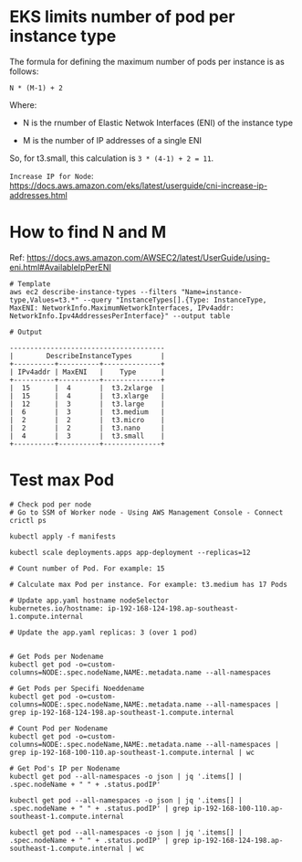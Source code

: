 # EKS limits number of pod per instance type

The formula for defining the maximum number of pods per instance is as follows:

`N * (M-1) + 2`

Where:

- N is the rnumber of Elastic Netwok Interfaces (ENI) of the instance type

- M is the number of IP addresses of a single ENI

So, for t3.small, this calculation is `3 * (4-1) + 2 = 11`.

`Increase IP for Node`:
https://docs.aws.amazon.com/eks/latest/userguide/cni-increase-ip-addresses.html

# How to find N and M

Ref:
https://docs.aws.amazon.com/AWSEC2/latest/UserGuide/using-eni.html#AvailableIpPerENI

```
# Template
aws ec2 describe-instance-types --filters "Name=instance-type,Values=t3.*" --query "InstanceTypes[].{Type: InstanceType, MaxENI: NetworkInfo.MaximumNetworkInterfaces, IPv4addr: NetworkInfo.Ipv4AddressesPerInterface}" --output table

# Output

--------------------------------------
|        DescribeInstanceTypes       |
+----------+----------+--------------+
| IPv4addr | MaxENI   |    Type      |
+----------+----------+--------------+
|  15      |  4       |  t3.2xlarge  |
|  15      |  4       |  t3.xlarge   |
|  12      |  3       |  t3.large    |
|  6       |  3       |  t3.medium   |
|  2       |  2       |  t3.micro    |
|  2       |  2       |  t3.nano     |
|  4       |  3       |  t3.small    |
+----------+----------+--------------+
```

# Test max Pod

```
# Check pod per node
# Go to SSM of Worker node - Using AWS Management Console - Connect
crictl ps

kubectl apply -f manifests

kubectl scale deployments.apps app-deployment --replicas=12

# Count number of Pod. For example: 15

# Calculate max Pod per instance. For example: t3.medium has 17 Pods

# Update app.yaml hostname nodeSelector
kubernetes.io/hostname: ip-192-168-124-198.ap-southeast-1.compute.internal

# Update the app.yaml replicas: 3 (over 1 pod)


# Get Pods per Nodename
kubectl get pod -o=custom-columns=NODE:.spec.nodeName,NAME:.metadata.name --all-namespaces

# Get Pods per Specifi Noeddename
kubectl get pod -o=custom-columns=NODE:.spec.nodeName,NAME:.metadata.name --all-namespaces | grep ip-192-168-124-198.ap-southeast-1.compute.internal

# Count Pod per Nodename
kubectl get pod -o=custom-columns=NODE:.spec.nodeName,NAME:.metadata.name --all-namespaces | grep ip-192-168-100-110.ap-southeast-1.compute.internal | wc

# Get Pod's IP per Nodename
kubectl get pod --all-namespaces -o json | jq '.items[] | .spec.nodeName + " " + .status.podIP'

kubectl get pod --all-namespaces -o json | jq '.items[] | .spec.nodeName + " " + .status.podIP' | grep ip-192-168-100-110.ap-southeast-1.compute.internal

kubectl get pod --all-namespaces -o json | jq '.items[] | .spec.nodeName + " " + .status.podIP' | grep ip-192-168-124-198.ap-southeast-1.compute.internal | wc

```

